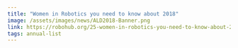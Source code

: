 ```yaml
---
title: "Women in Robotics you need to know about 2018"
image: /assets/images/news/ALD2018-Banner.png
link: https://robohub.org/25-women-in-robotics-you-need-to-know-about-2018/
tags: annual-list
---
```

